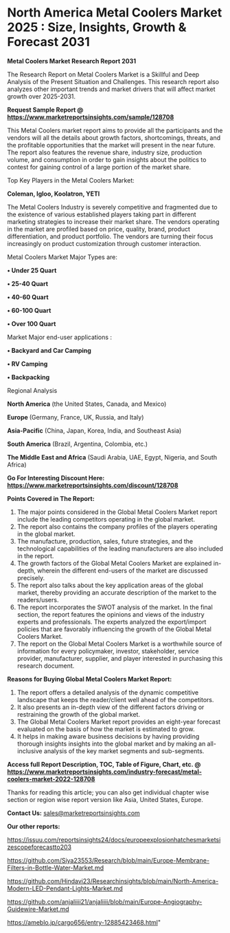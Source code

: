 # North America Metal Coolers Market 2025 : Size, Insights, Growth & Forecast 2031

<strong>Metal Coolers Market Research Report 2031</strong>

The Research Report on Metal Coolers Market is a Skillful and Deep Analysis of the Present Situation and Challenges. This research report also analyzes other important trends and market drivers that will affect market growth over 2025-2031.

<strong>Request Sample Report @ <a href=https://www.marketreportsinsights.com/sample/128708>https://www.marketreportsinsights.com/sample/128708</a></strong>

This Metal Coolers market report aims to provide all the participants and the vendors will all the details about growth factors, shortcomings, threats, and the profitable opportunities that the market will present in the near future. The report also features the revenue share, industry size, production volume, and consumption in order to gain insights about the politics to contest for gaining control of a large portion of the market share.

Top Key Players in the Metal Coolers Market:

<strong>Coleman, Igloo, Koolatron, YETI</strong>

The Metal Coolers Industry is severely competitive and fragmented due to the existence of various established players taking part in different marketing strategies to increase their market share. The vendors operating in the market are profiled based on price, quality, brand, product differentiation, and product portfolio. The vendors are turning their focus increasingly on product customization through customer interaction.

Metal Coolers Market Major Types are:

<strong>• Under 25 Quart

• 25-40 Quart

• 40-60 Quart

• 60-100 Quart

• Over 100 Quart</strong>

Market Major end-user applications :

<strong>• Backyard and Car Camping

• RV Camping

• Backpacking</strong>

Regional Analysis

</u><strong><b>North America</b></strong> (the United States, Canada, and Mexico)

<strong><b>Europe </b></strong>(Germany, France, UK, Russia, and Italy)

<strong><b>Asia-Pacific</b></strong> (China, Japan, Korea, India, and Southeast Asia)

<strong><b>South America</b></strong> (Brazil, Argentina, Colombia, etc.)

<strong><b>The Middle East and Africa</b></strong> (Saudi Arabia, UAE, Egypt, Nigeria, and South Africa)

<strong>Go For Interesting Discount Here: <a href=https://www.marketreportsinsights.com/discount/128708>https://www.marketreportsinsights.com/discount/128708</a></strong>

<strong>Points Covered in The Report:</strong>
<ol>
  <li>The major points considered in the Global Metal Coolers Market report include the leading competitors operating in the global market.</li>
  <li>The report also contains the company profiles of the players operating in the global market.</li>
  <li>The manufacture, production, sales, future strategies, and the technological capabilities of the leading manufacturers are also included in the report.</li>
  <li>The growth factors of the Global Metal Coolers Market are explained in-depth, wherein the different end-users of the market are discussed precisely.</li>
  <li>The report also talks about the key application areas of the global market, thereby providing an accurate description of the market to the readers/users.</li>
  <li>The report incorporates the SWOT analysis of the market. In the final section, the report features the opinions and views of the industry experts and professionals. The experts analyzed the export/import policies that are favorably influencing the growth of the Global Metal Coolers Market.</li>
  <li>The report on the Global Metal Coolers Market is a worthwhile source of information for every policymaker, investor, stakeholder, service provider, manufacturer, supplier, and player interested in purchasing this research document.</li>
</ol>
<strong>Reasons for Buying Global Metal Coolers Market Report:</strong>

<ol>
  <li>The report offers a detailed analysis of the dynamic competitive landscape that keeps the reader/client well ahead of the competitors.</li>
  <li>It also presents an in-depth view of the different factors driving or restraining the growth of the global market.</li>
  <li>The Global Metal Coolers Market report provides an eight-year forecast evaluated on the basis of how the market is estimated to grow.</li>
  <li>It helps in making aware business decisions by having providing thorough insights insights into the global market and by making an all-inclusive analysis of the key market segments and sub-segments.</li>
</ol>
<strong>Access full Report Description, TOC, Table of Figure, Chart, etc. @ <a href=https://www.marketreportsinsights.com/industry-forecast/metal-coolers-market-2022-128708>https://www.marketreportsinsights.com/industry-forecast/metal-coolers-market-2022-128708</a></strong>


Thanks for reading this article; you can also get individual chapter wise section or region wise report version like Asia, United States, Europe.

<strong>Contact Us:</strong>
sales@marketreportsinsights.com

<strong>Our other reports:</strong>

<a href=https://issuu.com/reportsinsights24/docs/europeexplosionhatchesmarketsizescopeforecastto203>https://issuu.com/reportsinsights24/docs/europeexplosionhatchesmarketsizescopeforecastto203</a>

<a href=https://github.com/Siya23553/Research/blob/main/Europe-Membrane-Filters-in-Bottle-Water-Market.md>https://github.com/Siya23553/Research/blob/main/Europe-Membrane-Filters-in-Bottle-Water-Market.md</a>

<a href=https://github.com/Hindavi23/Researchinsights/blob/main/North-America-Modern-LED-Pendant-Lights-Market.md>https://github.com/Hindavi23/Researchinsights/blob/main/North-America-Modern-LED-Pendant-Lights-Market.md</a>

<a href=https://github.com/anjaliiii21/anjaliiii/blob/main/Europe-Angiography-Guidewire-Market.md>https://github.com/anjaliiii21/anjaliiii/blob/main/Europe-Angiography-Guidewire-Market.md</a>

<a href=https://ameblo.jp/cargo656/entry-12885423468.html>https://ameblo.jp/cargo656/entry-12885423468.html</a>"
